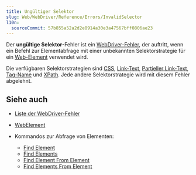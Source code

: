 ```yaml
---
title: Ungültiger Selektor
slug: Web/WebDriver/Reference/Errors/InvalidSelector
l10n:
  sourceCommit: 57b855a52a2d2e8914a30e3a47567bff0806ae23
---
```


Der **ungültige Selektor**-Fehler ist ein [WebDriver-Fehler](/de/docs/Web/WebDriver/Reference/Errors), der auftritt, wenn ein Befehl zur Elementabfrage mit einer unbekannten Selektorstrategie für ein [Web-Element](/de/docs/Web/WebDriver/WebElement) verwendet wird.

Die verfügbaren Selektorstrategien sind [CSS](/de/docs/Web/WebDriver/WebElement#css-selector), [Link-Text](/de/docs/Web/WebDriver/WebElement#link-text-selector), [Partieller Link-Text](/de/docs/Web/WebDriver/WebElement#partial-link-text-selector), [Tag-Name](/de/docs/Web/WebDriver/WebElement#tag-name-selector) und [XPath](/de/docs/Web/WebDriver/WebElement#tag-name-selector). Jede andere Selektorstrategie wird mit diesem Fehler abgelehnt.

## Siehe auch

- [Liste der WebDriver-Fehler](/de/docs/Web/WebDriver/Reference/Errors)
- [WebElement](/de/docs/Web/WebDriver/WebElement)
- Kommandos zur Abfrage von Elementen:

  - [Find Element](/de/docs/Web/WebDriver/Commands/FindElement)
  - [Find Elements](/de/docs/Web/WebDriver/Commands/FindElements)
  - [Find Element From Element](/de/docs/Web/WebDriver/Commands/FindElementFromElement)
  - [Find Elements From Element](/de/docs/Web/WebDriver/Commands/FindElementsFromElement)
